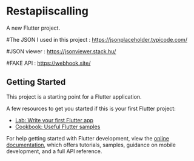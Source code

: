 # Restapiiscalling

A new Flutter project.

#The JSON I used in this project : 
https://jsonplaceholder.typicode.com/

#JSON viewer : 
https://jsonviewer.stack.hu/

#FAKE API : 
https://webhook.site/

## Getting Started

This project is a starting point for a Flutter application.

A few resources to get you started if this is your first Flutter project:

- [Lab: Write your first Flutter app](https://docs.flutter.dev/get-started/codelab)
- [Cookbook: Useful Flutter samples](https://docs.flutter.dev/cookbook)

For help getting started with Flutter development, view the
[online documentation](https://docs.flutter.dev/), which offers tutorials,
samples, guidance on mobile development, and a full API reference.

